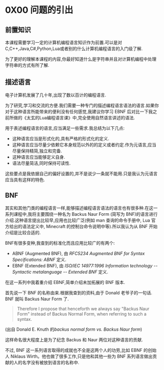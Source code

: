 # 0X00 问题的引出

## 前置知识

本课程需要学习一定的计算机编程语言知识作为前置.可以是对C,C++,Java,C#,Python,Lua或者别的什么计算机编程语言的入门级了解.

为了更好的理解本课程的内容,你最好知道什么是字符串并且对计算机编程中处理字符串的方式有所了解.

## 描述语言

电子计算机发展了几十年,出现了数以百计的编程语言.

为了研究,学习和交流的方便.我们需要一种专门的描述编程语言语法的语言.如果你对于这种语言所能带来的便利没有任何感觉,我建议你学习 EBNF 后对比一下我之前所做的《太玄的Lua编程语言课》中,完全使用自然语言讲述的语法.

用于表述编程语言的语言,应当满足一些需求.我总结为以下几点:

* 这种语言应当是形式化的,具有严格的形式化的定义.
* 这种语言应当尽量少依赖它本身规范以外的的定义或者约定.作为元语言,应当尽量保持精简,独立和完备.
* 这种语言应当能够定义自身.
* 语法尽量简洁,同时保持可读性.

这些要点是我依据自己的偏好设置的,并不是说少一条就不能用.只是我认为元语言应当具有这样的特色.

## BNF

其实和其他门类的编程语言一样,能够描述编程语言语法的语言也有很多种.在这一系列课程中,我将主要围绕一种名为 Backus Naur Form (简写为 BNF)的语言进行介绍.这种语言提出比较早,应用也比较广泛(例如 man 查询的命令手册中, Lua 官方给出的语法定义中, Minecraft 的控制台命令说明中等).所以我认为从 BNF 开始介绍是比较合适的.

BNF有很多变种,我查到的标准化而且应用比较广的有两个:

* ABNF (Augmented BNF), 由 *RFC5234 Augmented BNF for Syntax Specifications: ABNF* 定义.
* EBNF (Extended BNF), 由 *ISO/IEC 14977:1996 Information technology -- Syntactic metalanguage -- Extended BNF* 定义.

在这一系列中我着重介绍 EBNF,简单介绍未加拓展的 BNF 版本.

首先说一下 BNF 的名称由来.根据我查到的资料,由于 Donald 老爷子的一句话. BNF 就叫 Backus Naur Form 了.

> Therefore I propose that henceforth we always say "Backus Naur Form" instead of Backus Normal Form, when referring to such a syntax.

(出自 Donald E. Knuth 的*backus normal form vs. Backus Naur form*)

这样命名很大程度上是为了纪念 Backus 和 Naur 两位对这种语言的贡献.

不过, BNF 这一系列语言取得的成就也不全是这两个人的功劳,比如 EBNF 的创始人 Niklaus Wirth。他也做了很多工作,只是他和其他一些为 BNF 系列语言做出贡献的人的名字没有被放到语言的名称中.

